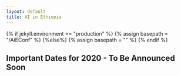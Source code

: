 ```yaml
---
layout: default
title: AI in Ethiopia
---
```

{% if jekyll.environment  == "production" %}
        {% assign basepath = "/AiEConf" %}
        {%else%}
        {% assign basepath = "" %}
        {% endif %}

## Important Dates for 2020 - To Be Announced Soon
